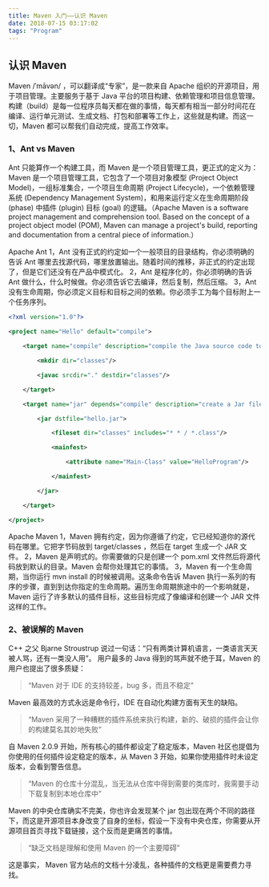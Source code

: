 ```yaml
---
title: Maven 入门——认识 Maven
date: 2018-07-15 03:17:02
tags: "Program"
---
```


## 认识 Maven

Maven /ˈmāvən/ ，可以翻译成“专家”，是一款来自 Apache 组织的开源项目，用于项目管理。主要服务于基于 Java 平台的项目构建、依赖管理和项目信息管理。
构建（build）是每一位程序员每天都在做的事情，每天都有相当一部分时间花在编译、运行单元测试、生成文档、打包和部署等工作上，这些就是构建。而这一切，Maven 都可以帮我们自动完成，提高工作效率。

### 1、Ant vs Maven
Ant 只能算作一个构建工具，而 Maven 是一个项目管理工具，更正式的定义为：Maven 是一个项目管理工具，它包含了一个项目对象模型 (Project Object Model)，一组标准集合，一个项目生命周期 (Project Lifecycle)，一个依赖管理系统 (Dependency Management System)，和用来运行定义在生命周期阶段 (phase) 中插件 (plugin) 目标 (goal) 的逻辑。（Apache Maven is a software project management and comprehension tool. Based on the concept of a project object model (POM), Maven can manage a project's build, reporting and documentation from a central piece of information.）

Apache Ant
1，Ant 没有正式的约定如一个一般项目的目录结构，你必须明确的告诉 Ant 哪里去找源代码，哪里放置输出。随着时间的推移，非正式的约定出现了，但是它们还没有在产品中模式化。
2，Ant 是程序化的，你必须明确的告诉 Ant 做什么，什么时候做。你必须告诉它去编译，然后复制，然后压缩。
3，Ant 没有生命周期，你必须定义目标和目标之间的依赖。你必须手工为每个目标附上一个任务序列。

```xml
<?xml version="1.0"?>

<project name="Hello" default="compile">

	<target name="compile" description="compile the Java source code to class files">

		<mkdir dir="classes"/>

		<javac srcdir="." destdir="classes"/>

	</target>

	<target name="jar" depends="compile" description="create a Jar file">

		<jar dstfile="hello.jar">

			<fileset dir="classes" includes="* * / *.class"/>

			<mainfest>

				<attribute name="Main-Class" value="HelloProgram"/>

			</mainfest>

		</jar>

	</target>

</project>
```



Apache Maven
1，Maven 拥有约定，因为你遵循了约定，它已经知道你的源代码在哪里。它把字节码放到  target/classes ，然后在  target 生成一个 JAR 文件。
2，Maven 是声明式的。你需要做的只是创建一个 pom.xml 文件然后将源代码放到默认的目录。Maven 会帮你处理其它的事情。
3，Maven 有一个生命周期，当你运行 mvn install 的时候被调用。这条命令告诉 Maven 执行一系列的有序的步骤，直到到达你指定的生命周期。遍历生命周期旅途中的一个影响就是，Maven 运行了许多默认的插件目标，这些目标完成了像编译和创建一个 JAR 文件这样的工作。

### 2、被误解的 Maven
C\++ 之父 Bjarne Stroustrup 说过一句话：“只有两类计算机语言，一类语言天天被人骂，还有一类没人用”。
用户最多的 Java 得到的骂声就不绝于耳，Maven 的用户也提出了很多质疑：

> “Maven 对于 IDE 的支持较差，bug 多，而且不稳定”

Maven 最高效的方式永远是命令行，IDE 在自动化构建方面有天生的缺陷。



> “Maven 采用了一种糟糕的插件系统来执行构建，新的、破损的插件会让你的构建莫名其妙地失败”

自 Maven 2.0.9 开始，所有核心的插件都设定了稳定版本，Maven 社区也提倡为你使用的任何插件设定稳定的版本，从 Maven 3 开始，如果你使用插件时未设定版本，会看到警告信息。



> “Maven 的仓库十分混乱，当无法从仓库中得到需要的类库时，我需要手动下载复制到本地仓库中”

Maven 的中央仓库确实不完美，你也许会发现某个 jar 包出现在两个不同的路径下，而这是开源项目本身改变了自身的坐标，假设一下没有中央仓库，你需要从开源项目首页寻找下载链接，这个反而是更痛苦的事情。



> “缺乏文档是理解和使用 Maven 的一个主要障碍”

这是事实， Maven 官方站点的文档十分凌乱，各种插件的文档更是需要费力寻找。